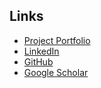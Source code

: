 ## Links

* [Project Portfolio](md/portfolio.md)
* [LinkedIn](https://www.linkedin.com/in/nickhetherington/)
* [GitHub](https://github.com/njhetherington)
* [Google Scholar](https://scholar.google.com/citations?user=-r7u6uUAAAAJ&hl=en)
